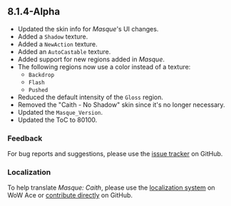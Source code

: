 ## 8.1.4-Alpha

- Updated the skin info for _Masque_'s UI changes.
- Added a `Shadow` texture.
- Added a `NewAction` texture.
- Added an `AutoCastable` texture.
- Added support for new regions added in _Masque_.
- The following regions now use a color instead of a texture:
  - `Backdrop`
  - `Flash`
  - `Pushed`
- Reduced the default intensity of the `Gloss` region.
- Removed the "Caith - No Shadow" skin since it's no longer necessary.
- Updated the `Masque_Version`.
- Updated the ToC to 80100.

### Feedback

For bug reports and suggestions, please use the [issue tracker](https://github.com/StormFX/Masque_Caith/issues "Report an Issue") on GitHub.

### Localization

To help translate _Masque: Caith_, please use the [localization system](https://www.wowace.com/projects/masque-caith/localization "Translate on WoW Ace") on WoW Ace or [contribute directly](https://github.com/StormFX/Masque_Caith "Translate on GitHub") on GitHub.
